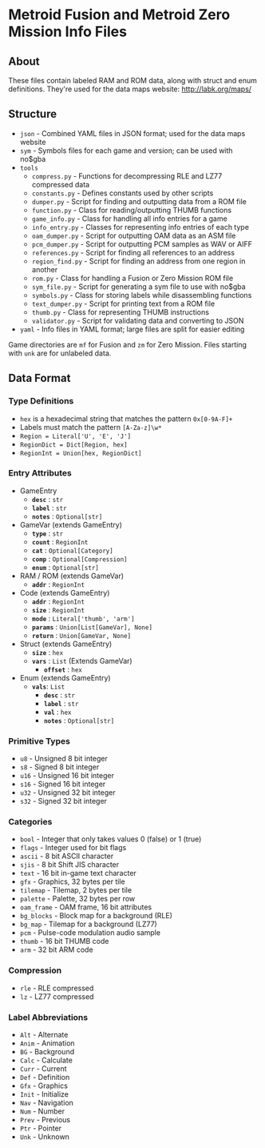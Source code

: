 # Metroid Fusion and Metroid Zero Mission Info Files

## About
These files contain labeled RAM and ROM data, along with struct and enum definitions. They're used for the data maps website: http://labk.org/maps/

## Structure
- `json` - Combined YAML files in JSON format; used for the data maps website
- `sym` - Symbols files for each game and version; can be used with no$gba
- `tools`
  - `compress.py` - Functions for decompressing RLE and LZ77 compressed data
  - `constants.py` - Defines constants used by other scripts
  - `dumper.py` - Script for finding and outputting data from a ROM file
  - `function.py` - Class for reading/outputting THUMB functions
  - `game_info.py` - Class for handling all info entries for a game
  - `info_entry.py` - Classes for representing info entries of each type
  - `oam_dumper.py` - Script for outputting OAM data as an ASM file
  - `pcm_dumper.py` - Script for outputting PCM samples as WAV or AIFF
  - `references.py` - Script for finding all references to an address
  - `region_find.py` - Script for finding an address from one region in another
  - `rom.py` - Class for handling a Fusion or Zero Mission ROM file
  - `sym_file.py` - Script for generating a sym file to use with no$gba
  - `symbols.py` - Class for storing labels while disassembling functions
  - `text_dumper.py` - Script for printing text from a ROM file
  - `thumb.py` - Class for representing THUMB instructions
  - `validator.py` - Script for validating data and converting to JSON
- `yaml` - Info files in YAML format; large files are split for easier editing

Game directories are `mf` for Fusion and `zm` for Zero Mission. Files starting with `unk` are for unlabeled data.

## Data Format

### Type Definitions

- `hex` is a hexadecimal string that matches the pattern `0x[0-9A-F]+`
- Labels must match the pattern `[A-Za-z]\w*`
- `Region = Literal['U', 'E', 'J']`
- `RegionDict = Dict[Region, hex]`
- `RegionInt = Union[hex, RegionDict]`

### Entry Attributes

- GameEntry
  - **`desc`** : `str`
  - **`label`** : `str`
  - **`notes`** : `Optional[str]`
- GameVar (extends GameEntry)
  - **`type`** : `str`
  - **`count`** : `RegionInt`
  - **`cat`** : `Optional[Category]`
  - **`comp`** : `Optional[Compression]`
  - **`enum`** : `Optional[str]`
- RAM / ROM (extends GameVar)
  - **`addr`** : `RegionInt`
- Code (extends GameEntry)
  - **`addr`** : `RegionInt`
  - **`size`** : `RegionInt`
  - **`mode`** : `Literal['thumb', 'arm']`
  - **`params`** : `Union[List[GameVar], None]`
  - **`return`** : `Union[GameVar, None]`
- Struct (extends GameEntry)
  - **`size`** : `hex`
  - **`vars`** : `List` (Extends GameVar)
    - **`offset`** : `hex`
- Enum (extends GameEntry)
  - **`vals`**: `List`
    - **`desc`** : `str`
    - **`label`** : `str`
    - **`val`** : `hex`
    - **`notes`** : `Optional[str]`

### Primitive Types
- `u8` - Unsigned 8 bit integer
- `s8` - Signed 8 bit integer
- `u16` - Unsigned 16 bit integer
- `s16` - Signed 16 bit integer
- `u32` - Unsigned 32 bit integer
- `s32` - Signed 32 bit integer

### Categories
- `bool` - Integer that only takes values 0 (false) or 1 (true)
- `flags` - Integer used for bit flags
- `ascii` - 8 bit ASCII character
- `sjis` - 8 bit Shift JIS character
- `text` - 16 bit in-game text character
- `gfx` - Graphics, 32 bytes per tile
- `tilemap` - Tilemap, 2 bytes per tile
- `palette` - Palette, 32 bytes per row
- `oam_frame` - OAM frame, 16 bit attributes
- `bg_blocks` - Block map for a background (RLE)
- `bg_map` - Tilemap for a background (LZ77)
- `pcm` - Pulse-code modulation audio sample
- `thumb` - 16 bit THUMB code
- `arm` - 32 bit ARM code

### Compression
- `rle` - RLE compressed
- `lz` - LZ77 compressed

### Label Abbreviations
- `Alt` - Alternate
- `Anim` - Animation
- `BG` - Background
- `Calc` - Calculate
- `Curr` - Current
- `Def` - Definition
- `Gfx` - Graphics
- `Init` - Initialize
- `Nav` - Navigation
- `Num` - Number
- `Prev` - Previous
- `Ptr` - Pointer
- `Unk` - Unknown
